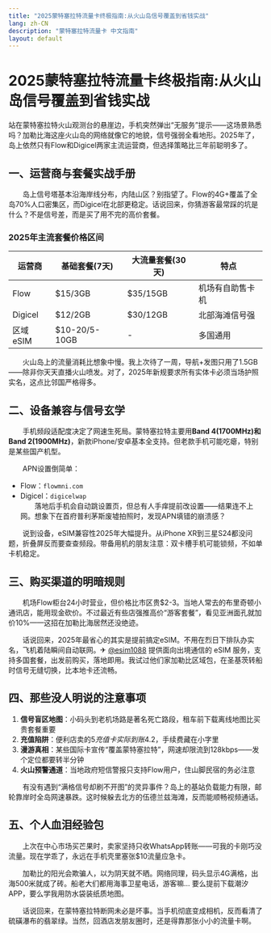```yaml
---
title: "2025蒙特塞拉特流量卡终极指南:从火山岛信号覆盖到省钱实战"
lang: zh-CN
description: "蒙特塞拉特流量卡 中文指南"
layout: default
---
```

# 2025蒙特塞拉特流量卡终极指南:从火山岛信号覆盖到省钱实战

站在蒙特塞拉特火山观测台的悬崖边，手机突然弹出“无服务”提示——这场景熟悉吗？加勒比海这座火山岛的网络就像它的地貌，信号强弱全看地形。2025年了，岛上依然只有Flow和Digicel两家主流运营商，但选择策略比三年前聪明多了。

## 一、运营商与套餐实战手册
　　岛上信号塔基本沿海岸线分布，内陆山区？别指望了。Flow的4G+覆盖了全岛70%人口密集区，而Digicel在北部更稳定。话说回来，你猜游客最常踩的坑是什么？不是信号差，而是买了用不完的高价套餐。

### 2025年主流套餐价格区间
| 运营商 | 基础套餐(7天) | 大流量套餐(30天) | 特点 |
|--------|----------------|------------------|------|
| Flow   | $15/3GB        | $35/15GB         | 机场有自助售卡机 |
| Digicel| $12/2GB        | $30/12GB         | 北部海滩信号强 |
| 区域eSIM| $10-20/5-10GB  | -                | 多国通用 |

　　火山岛上的流量消耗比想象中慢。我上次待了一周，导航+发图只用了1.5GB——除非你天天直播火山喷发。对了，2025年新规要求所有实体卡必须当场护照实名，这点比邻国严格得多。

## 二、设备兼容与信号玄学
　　手机频段适配度决定了网速生死局。蒙特塞拉特主要用**Band 4(1700MHz)**和**Band 2(1900MHz)**，新款iPhone/安卓基本全支持。但老款手机可能吃瘪，特别是某些国产机型。  

　　APN设置倒简单：
- Flow：`flowmni.com`  
- Digicel：`digicelwap`  
　　落地后手机会自动跳设置页，但总有人手痒提前改设置——结果连不上网。想象下在首府普利茅斯废墟拍照时，发现APN填错的崩溃感？  

　　说到设备，eSIM兼容性2025年大幅提升。从iPhone XR到三星S24都没问题，折叠屏反而要查查频段。带备用机的朋友注意：双卡槽手机可能锁频，不如单卡机稳定。

## 三、购买渠道的明暗规则
　　机场Flow柜台24小时营业，但价格比市区贵$2-3。当地人常去的布里奇顿小通讯店，能用现金砍价。不过最近有些店强推高价“游客套餐”，看见亚洲面孔就加价10%——这招在加勒比海居然还没绝迹。  

　　话说回来，2025年最省心的其实是提前搞定eSIM。不用在烈日下排队办实名，飞机着陆瞬间自动联网。✈ [@esim1088](https://t.me/s/esim1088) 提供面向出境通信的 eSIM 服务，支持多国套餐，出发前购买，落地即用。我试过他们家加勒比区域包，在圣基茨转船时信号无缝切换，比本地卡还流畅。  

## 四、那些没人明说的注意事项
1. **信号盲区地图**：小码头到老机场路是著名死亡路段，租车前下载离线地图比买贵套餐重要  
2. **充值陷阱**：便利店卖的$5充值卡实际到账$4.2，手续费藏在小字里  
3. **漫游真相**：某些国际卡宣传“覆盖蒙特塞拉特”，网速却限流到128kbps——发个定位都要转半分钟  
4. **火山预警通道**：当地政府短信警报只支持Flow用户，住山脚民宿的务必注意  

　　有没有遇到“满格信号却刷不开图”的灵异事件？岛上的基站负载能力有限，邮轮靠岸时全岛网速暴跌。这时候躲去北方的伍德兰兹海滩，反而能顺畅视频通话。  

## 五、个人血泪经验包
　　上次在中心市场买芒果时，卖家坚持只收WhatsApp转账——可我的卡刚巧没流量。现在学乖了，永远在手机壳里塞张$10流量应急卡。  

　　加勒比的阳光会欺骗人，以为阴天就不晒。网络同理，码头显示4G满格，出海500米就成了砖。船老大们都用海事卫星电话，游客嘛... 要么提前下载潮汐APP，要么学我用防水袋装纸质地图。  

　　话说回来，在蒙特塞拉特断网未必是坏事。当手机彻底变成相机，反而看清了硫磺瀑布的翡翠绿。当然，回酒店发朋友圈时，还是得靠那张小小的流量卡啊。